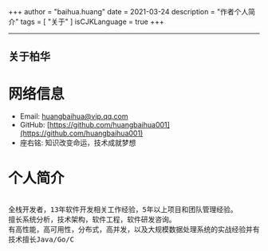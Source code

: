+++
author = "baihua.huang"
date = 2021-03-24
description = "作者个人简介"
tags = [
"关于"
]
isCJKLanguage = true
+++

---
关于柏华
---

# 网络信息

- Email: huangbaihua@vip.qq.com
- GitHub: [https://github.com/huangbaihua001](https://github.com/huangbaihua001)
- 座右铭:  知识改变命运，技术成就梦想




# 个人简介

<pre>

全栈开发者，13年软件开发相关工作经验，5年以上项目和团队管理经验。
擅长系统分析，技术架构，软件工程，软件研发咨询。
有高性能，高可用性，分布式，高并发，以及大规模数据处理系统的实战经验并有自己的一些经验和心得。
技术擅长Java/Go/C

</pre>
